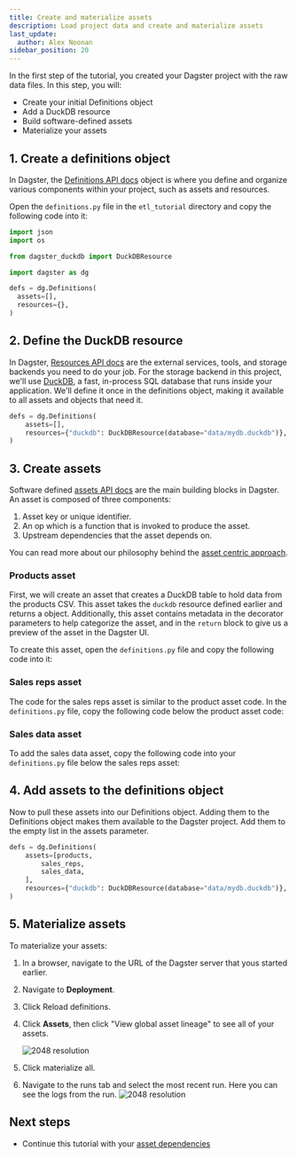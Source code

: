 ```yaml
---
title: Create and materialize assets
description: Load project data and create and materialize assets
last_update:
  author: Alex Noonan
sidebar_position: 20
---
```



In the first step of the tutorial, you created your Dagster project with the raw data files. In this step, you will:
- Create your initial Definitions object
- Add a DuckDB resource
- Build software-defined assets
- Materialize your assets

## 1. Create a definitions object

In Dagster, the [Definitions API docs](/todo) object is where you define and organize various components within your project, such as assets and resources.

Open the `definitions.py` file in the `etl_tutorial` directory and copy the following code into it:

  ```python
  import json
  import os

  from dagster_duckdb import DuckDBResource

  import dagster as dg

  defs = dg.Definitions(
    assets=[],
    resources={},
  )
  ```

## 2. Define the DuckDB resource

In Dagster, [Resources API docs](/todo) are the external services, tools, and storage backends you need to do your job. For the storage backend in this project, we'll use [DuckDB](https://duckdb.org/), a fast, in-process SQL database that runs inside your application. We'll define it once in the definitions object, making it available to all assets and objects that need it.

  ```python
  defs = dg.Definitions(
      assets=[],
      resources={"duckdb": DuckDBResource(database="data/mydb.duckdb")},
  )
  ```

## 3. Create assets

Software defined [assets API docs](/todo) are the main building blocks in Dagster. An asset is composed of three components:
1. Asset key or unique identifier.
2. An op which is a function that is invoked to produce the asset.
3. Upstream dependencies that the asset depends on. 

You can read more about our philosophy behind the [asset centric approach](https://dagster.io/blog/software-defined-assets).

### Products asset

First, we will create an asset that creates a DuckDB table to hold data from the products CSV. This asset takes the `duckdb` resource defined earlier and returns a <PyObject section="assets" module="dagster" object="MaterializeResult" /> object.
Additionally, this asset contains metadata in the <PyObject section="assets" module="dagster" object="asset" decorator /> decorator parameters to help categorize the asset, and in the `return` block to give us a preview of the asset in the Dagster UI.

To create this asset, open the `definitions.py` file and copy the following code into it:

<CodeExample path="docs_beta_snippets/docs_beta_snippets/guides/tutorials/etl_tutorial/etl_tutorial/definitions.py" language="python" lineStart="8" lineEnd="33"/>

### Sales reps asset

The code for the sales reps asset is similar to the product asset code. In the `definitions.py` file, copy the following code below the product asset code:

<CodeExample path="docs_beta_snippets/docs_beta_snippets/guides/tutorials/etl_tutorial/etl_tutorial/definitions.py" language="python" lineStart="35" lineEnd="61"/>

### Sales data asset

To add the sales data asset, copy the following code into your `definitions.py` file below the sales reps asset:

<CodeExample path="docs_beta_snippets/docs_beta_snippets/guides/tutorials/etl_tutorial/etl_tutorial/definitions.py" language="python" lineStart="62" lineEnd="87"/>

## 4. Add assets to the definitions object

Now to pull these assets into our Definitions object. Adding them to the Definitions object makes them available to the Dagster project. Add them to the empty list in the assets parameter.

  ```python
  defs = dg.Definitions(
      assets=[products,
          sales_reps,
          sales_data,
      ],
      resources={"duckdb": DuckDBResource(database="data/mydb.duckdb")},
  )
  ```

## 5. Materialize assets

To materialize your assets:
1. In a browser, navigate to the URL of the Dagster server that yous started earlier. 
2. Navigate to **Deployment**.
3. Click Reload definitions.
4. Click **Assets**, then click "View global asset lineage" to see all of your assets.

   ![2048 resolution](/images/tutorial/etl-tutorial/etl-tutorial-first-asset-lineage.png)

5. Click materialize all.
6. Navigate to the runs tab and select the most recent run. Here you can see the logs from the run. 
   ![2048 resolution](/images/tutorial/etl-tutorial/first-asset-run.png)


## Next steps

- Continue this tutorial with your [asset dependencies](create-and-materialize-a-downstream-asset)
